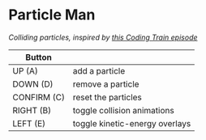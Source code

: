 # Particle Man

_Colliding particles, inspired by [this Coding Train episode](https://thecodingtrain.com/challenges/184-elastic-collisions)_

| Button | |
|---|---|
| UP (A) | add a particle |
| DOWN (D) | remove a particle |
| CONFIRM (C) | reset the particles |
| RIGHT (B) | toggle collision animations |
| LEFT (E) | toggle kinetic-energy overlays |
